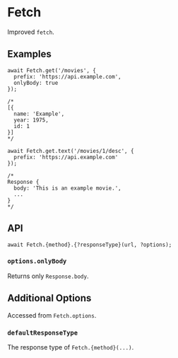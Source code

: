 # Fetch

Improved `fetch`.


## Examples

```JS
await Fetch.get('/movies', {
  prefix: 'https://api.example.com',
  onlyBody: true
});

/*
[{
  name: 'Example',
  year: 1975,
  id: 1
}]
*/
```

```JS
await Fetch.get.text('/movies/1/desc', {
  prefix: 'https://api.example.com'
});

/*
Response {
  body: 'This is an example movie.',
  ...
}
*/
```


## API

```JS
await Fetch.{method}.{?responseType}(url, ?options);
```

### `options.onlyBody`

Returns only `Response.body`.


## Additional Options

Accessed from `Fetch.options`.

### `defaultResponseType`

The response type of `Fetch.{method}(...)`.


